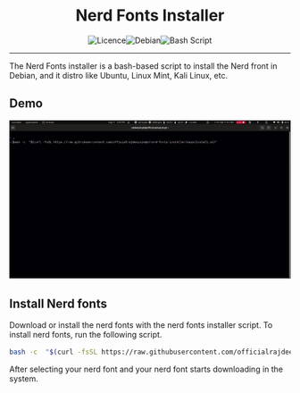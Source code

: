 <h1 style="text-align: center;">Nerd Fonts Installer</h1>

<div style="display:flex;justify-content: center">

<img src="https://img.shields.io/github/license/Ileriayo/markdown-badges?style=for-the-badge" alt="Licence"> 
<img src="https://img.shields.io/badge/Debian-D70A53?style=for-the-badge&logo=debian&logoColor=white" alt="Debian"> 
<img src="https://img.shields.io/badge/bash_script-%23121011.svg?style=for-the-badge&logo=gnu-bash&logoColor=white" alt="Bash Script">

</div>

---

The Nerd Fonts installer is a bash-based script to install the Nerd front in Debian, and it distro like Ubuntu, Linux Mint, Kali Linux, etc.

## Demo
![DEMO](/media/install-nerd-font.gif "install nerd font")
## Install Nerd fonts
Download or install the nerd fonts with the nerd fonts installer script. To install nerd fonts, run the following script.

```bash
bash -c  "$(curl -fsSL https://raw.githubusercontent.com/officialrajdeepsingh/nerd-fonts-installer/main/install.sh)"
```
After selecting your nerd font and your nerd font starts downloading in the system.

